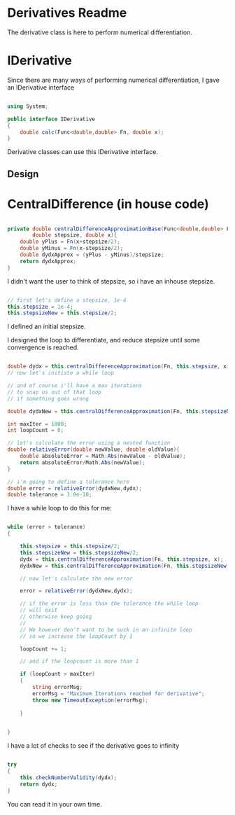 # Derivatives Readme

The derivative class is here to perform numerical differentiation.

# IDerivative

Since there are many ways of performing numerical differentiation,
I gave an IDerivative interface

```csharp

using System;

public interface IDerivative
{
	double calc(Func<double,double> Fn, double x);
}
```
Derivative classes can use this IDerivative interface.

## Design

# CentralDifference (in house code)

```csharp

private double centralDifferenceApproximationBase(Func<double,double> Fn,
		double stepsize, double x){
	double yPlus = Fn(x+stepsize/2);
	double yMinus = Fn(x-stepsize/2);
	double dydxApprox = (yPlus - yMinus)/stepsize;
	return dydxApprox;
}
```

I didn't want the user to think of stepsize, so i have an inhouse
stepsize.

```csharp

// first let's define a stepsize, 1e-4
this.stepsize = 1e-4;
this.stepsizeNew = this.stepsize/2;
```

I defined an initial stepsize.

I designed the loop to differentiate, and reduce stepsize until
some convergence is reached.

```csharp

double dydx = this.centralDifferenceApproximation(Fn, this.stepsize, x);
// now let's initiate a while loop

// and of course i'll have a max iterations
// to snap us out of that loop
// if something goes wrong

double dydxNew = this.centralDifferenceApproximation(Fn, this.stepsizeNew, x);

int maxIter = 1000;
int loopCount = 0;

// let's calculate the error using a nested function
double relativeError(double newValue, double oldValue){
	double absoluteError = Math.Abs(newValue - oldValue);
	return absoluteError/Math.Abs(newValue);
}

// i'm going to define a tolerance here
double error = relativeError(dydxNew,dydx);
double tolerance = 1.0e-10;
```

I have a while loop to do this for me:


```csharp

while (error > tolerance)
{

	this.stepsize = this.stepsize/2;
	this.stepsizeNew = this.stepsizeNew/2;
	dydx = this.centralDifferenceApproximation(Fn, this.stepsize, x);
	dydxNew = this.centralDifferenceApproximation(Fn, this.stepsizeNew, x);

	// now let's calculate the new error

	error = relativeError(dydxNew,dydx);

	// if the error is less than the tolerance the while loop
	// will exit
	// otherwise keep going
	//
	// We however don't want to be suck in an infinite loop
	// so we increase the loopCount by 1

	loopCount += 1;

	// and if the loopcount is more than 1

	if (loopCount > maxIter)
	{
		string errorMsg;
		errorMsg = "Maximum Iterations reached for derivative";
		throw new TimeoutException(errorMsg);
			
	}
	

}
```
I have a lot of checks to see if the derivative goes to
infinity

```csharp

try
{
	this.checkNumberValidity(dydx);
	return dydx;
}
```

You can read it in your own time.
